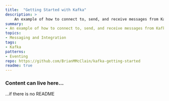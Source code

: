 ```yaml
---
title:  "Getting Started with Kafka"
description: >
    An example of how to connect to, send, and receive messages from Kafka.
summary:
- An example of how to connect to, send, and receive messages from Kafka.
topics:
- Messaging and Integration
tags:
- Kafka
patterns:
- Eventing
repo: https://github.com/BrianMMcClain/kafka-getting-started
readme: true
---
```


### Content can live here...

 ...if there is no README